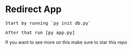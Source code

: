 <h1>Redirect App</h1>
<pre>Start by running `py init_db.py`</pre>
<pre>After that run [py app.py]</pre>

If you want to see more on this make sure to star this repo
